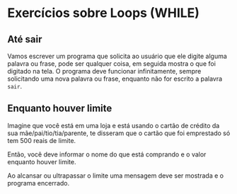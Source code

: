 # Exercícios sobre Loops (WHILE)

## Até sair
Vamos escrever um programa que solicita ao usuário que ele digite alguma palavra ou frase, pode ser qualquer coisa, em seguida mostra o que foi digitado na tela.
O programa deve funcionar infinitamente, sempre solicitando uma nova palavra ou frase, enquanto não for escrito a palavra `sair`.

## Enquanto houver limite
Imagine que você está em uma loja e está usando o cartão de crédito da sua mãe/pai/tio/tia/parente, te disseram que o cartão que foi emprestado só tem 500 reais de limite.

Então, você deve informar o nome do que está comprando e o valor enquanto houver limite.

Ao alcansar ou ultrapassar o limite uma mensagem deve ser mostrada e o programa encerrado. 
